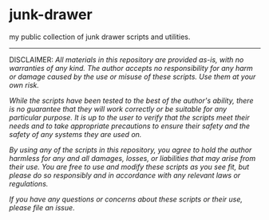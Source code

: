 # junk-drawer
my public collection of junk drawer scripts and utilities.

---
DISCLAIMER: _All materials in this repository are provided as-is, with no warranties of any kind. The author accepts no responsibility for any harm or damage caused by the use or misuse of these scripts. Use them at your own risk._

_While the scripts have been tested to the best of the author's ability, there is no guarantee that they will work correctly or be suitable for any particular purpose. It is up to the user to verify that the scripts meet their needs and to take appropriate precautions to ensure their safety and the safety of any systems they are used on._

_By using any of the scripts in this repository, you agree to hold the author harmless for any and all damages, losses, or liabilities that may arise from their use. You are free to use and modify these scripts as you see fit, but please do so responsibly and in accordance with any relevant laws or regulations._

_If you have any questions or concerns about these scripts or their use, please file an issue_.
